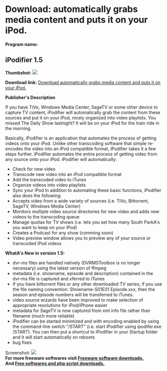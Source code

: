 # Download: automatically grabs media content and puts it on your iPod.

**Program name:**

## iPodifier 1.5

  
**Thumbshot:** ![](http://www.freewarefiles.com/screenshot/ipodifier15_md.jpg)   
  
**Download link:** [Download automatically grabs media content and puts it on your iPod.](http://freesoftwares.boysofts.com/IPodifier_program_40253.html)  
  


**Publisher's Description**  
  


If you have TiVo, Windows Media Center, SageTV or some other device to capture TV content, iPodifier will automatically grab the content from these sources and put it on your iPod, nicely organized into video playlists. You missed The Daily Show lastnight? It will be on your iPod for the train ride in the morning. 

Basically, iPodifier is an application that automates the process of getting videos onto your iPod. Unlike other transcoding software that simple re-encodes the video into an iPod compatible format, iPodifier takes it a few steps further. iPodifier automates the entire process of getting video from any source onto your iPod. iPodifier will automatically:

  * Check for new video 
  * Transcode new video into an iPod compatible format 
  * Add the transcoded video to iTunes 
  * Organize videos into video playlists 
  * Sync your iPod 
In addition to automating these basic functions, iPodifier also does the following: 
  * Accepts video from a wide variety of sources (i.e. TiVo, Bittorrent, SageTV, Windows Media Center) 
  * Monitors multiple video source directories for new video and adds new videos to the transcoding queue 
  * Manage quotas for TV shows (i.e. lets you set how many South ParkA's you want to keep on your iPod) 
  * Creates a Podcast for any show (comming soon) 
  * Video preview window allows you to preview any of your source or transcoded iPod videos 

**WhatA's New in version 1.5:**

  * dvr-ms files are handled natively (DVRMSToolbox is no longer necessary) using the latest version of ffmpeg 
  * metadata (i.e. showname, episode and description) contained in the dvr-ms file is captured and xferred to iTunes 
  * If you have bittorrent files or any other downloaded TV series, if you use the file naming convention: Showname-S01E01 Episode.xxx, then the season and episode numbers will be transferred to iTunes. 
  * video source wizards have been improved to make selection of appropriate resolutions for iPod/iPhone easier 
  * metadata for SageTV is now captured from xml info file rather than filename (much more reliable) 
  * iPodifier can be started minimized and with encoding enabled by using the command-line switch "/START" (i.e. start iPodifier using ipodifer.exe /START). You can then put a shortcut to iPodifier in your Startup folder and it will start automatically on reboots 
  * bug fixes 

  
  
Screenshot: ![](http://www.freewarefiles.com/screenshot/ipodifier15.jpg)   
**For more freeware softwares visit [Freeware software downloads.](http://freesoftwares.boysofts.com/)**   
**And [Free softwares and php script downloads.](http://www.boysofts.com/)**
